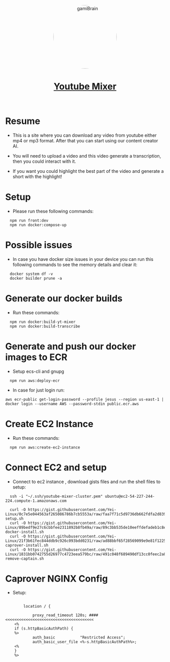 <p align="center">
  <a href="https://www.gamiui.com">
    <img src="https://i.pinimg.com/originals/02/61/18/0261188a351ebd989dd394761403da28.jpg" alt="gamiBrain" width="200"  style="border-radius:50%"/>
    <h1 align="center">Youtube Mixer</h1>
  </a>
</p>
</br>

# Resume

- This is a site where you can download any video from youtube either mp4 or mp3 format. After that you can start using our content creator AI.

- You will need to upload a video and this video generate a transcription, then you could interact with it.

- If you want you could highlight the best part of the video and generate a short with the highlight!

# Setup

- Please run these following commands:

```console
  npm run front:dev
  npm run docker:compose-up
```

# Possible issues

- In case you have docker size issues in your device you can run this following commands to see the memory details and clear it:

```console
  docker system df -v
  docker builder prune -a
```

# Generate our docker builds

- Run these commands:

```console
  npm run docker:build-yt-mixer
  npm run docker:build-transcribe
```

# Generate and push our docker images to ECR

- Setup ecs-cli and gnupg

```console
  npm run aws:deploy-ecr
```

- In case for just login run:

```console
aws ecr-public get-login-password --profile jesus --region us-east-1 | docker login --username AWS --password-stdin public.ecr.aws
```

# Create EC2 Instance

- Run these commands:

```console
  npm run aws:create-ec2-instance
```

# Connect EC2 and setup

- Connect to ec2 instance , download gists files and run the shell files to setup:

```console
  ssh -i "~/.ssh/youtube-mixer-cluster.pem" ubuntu@ec2-54-227-244-224.compute-1.amazonaws.com

  curl -O https://gist.githubusercontent.com/Yei-Linux/0c7e5e044563af265086786b7cb5553a/raw/faa7f71c5d9736db662fdfa2d8394a96df353471/ec2-setup.sh
  curl -O https://gist.githubusercontent.com/Yei-Linux/89bedf9e27c6cbbfee2311892b8fb49a/raw/89c3bb535de10eeffdefadeb1c8e00320d395014/ec2-docker-install.sh
  curl -O https://gist.githubusercontent.com/Yei-Linux/21f3b61fec844ddb9c926c093bdd0231/raw/ad88bbf65f28569099e9e81f1225091ee80ffe33/ec2-caprover-install.sh
  curl -O https://gist.githubusercontent.com/Yei-Linux/1831bb0742755d26977c4723eea579bc/raw/491c048f689490df13cc0feec2a8eea57599d145/ec2-remove-captain.sh
```

# Caprover NGINX Config

- Setup:

```console

        location / {

            proxy_read_timeout 120s; #### <<<<<<<<<<<<<<<<<<<<<<<<<<<<<<<<<<<<<<<
    <%
    if (s.httpBasicAuthPath) {
    %>
            auth_basic           "Restricted Access";
            auth_basic_user_file <%-s.httpBasicAuthPath%>; 
    <%
    }
    %>
```